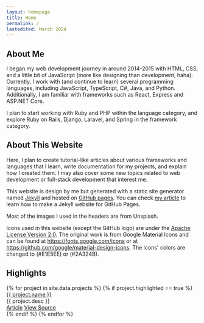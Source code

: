 ```yaml
---
layout: homepage
title: Home
permalink: /
lastedited: March 2024
---
```

## About Me
I began my web development journey in around 2014-2015 with HTML, CSS, and a little bit of JavaScript (more like designing than development, haha). Currently, I work with (and continue to learn) several programming languages, including JavaScript, TypeScript, C#, Java, and Python. Additionally, I am familiar with frameworks such as React, Express and ASP.NET Core.

I plan to start working with Ruby and PHP within the language category, and explore Ruby on Rails, Django, Laravel, and Spring in the framework category.

## About This Website
Here, I plan to create tutorial-like articles about various frameworks and languages that I learn, write documentation for my projects, and explain how I created them. I may also cover some new topics related to web development or full-stack development that interest me.

This website is design by me but generated with a static site generator named <a href="https://jekyllrb.com/" target="_blank">Jekyll</a> and hosted on <a href="https://pages.github.com/" target="_blank">GitHub pages</a>. You can check <a href="#soon">my article</a> to learn how to make a Jekyll website for GitHub Pages.

Most of the images I used in the headers are from Unsplash.

Icons used in this website (except the GitHub logo) are under the <a href="https://github.com/google/material-design-icons/blob/master/LICENSE" target="_blank">Apache License Version 2.0</a>. The original work is from Google Material Icons and can be found at <a href="https://fonts.google.com/icons" target="_blank">https://fonts.google.com/icons</a> or at <a href="https://github.com/google/material-design-icons" target="_blank">https://github.com/google/material-design-icons</a>. The icons' colors are changed to (#E1E5EE) or (#2A324B).

## Highlights
<div class="listings home-listings">
	{% for project in site.data.projects %}
	{% if project.highlighted == true %}
	<div class="list-entry">
		<a class="list-entry-title" href="{{ project.site_link }}">{{ project.name }}</a>
		<div class="list-entry-desc">{{ project.desc }}</div>
		<div class="list-entry-buttons">
			<a class="list-entry-button article" href="{{ project.site_link }}">Article</a>
			<a class="list-entry-button source" href="{{ site.github_profile }}{{ project.github_link }}" target="_blank">View Source</a>
		</div>
	</div>
	{% endif %}
	{% endfor %}
</div>